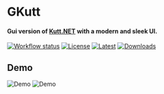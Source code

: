 # GKutt
#### Gui version of [Kutt.NET](https://github.com/AlphaNecron/Kutt.NET) with a modern and sleek UI.
[![Workflow status](https://img.shields.io/github/workflow/status/AlphaNecron/GKutt/Build%20project?color=7BA1F7&logo=github&style=for-the-badge)](https://github.com/AlphaNecron/GKutt/actions)
[![License](https://img.shields.io/github/license/AlphaNecron/GKutt?color=%237BA1F7&logo=github&style=for-the-badge)](#)
[![Latest](https://img.shields.io/github/v/tag/AlphaNecron/GKutt?color=%237BA1F7&label=RELEASE&logo=github&sort=semver&style=for-the-badge)](https://github.com/AlphaNecron/GKutt/releases/latest)
[![Downloads](https://img.shields.io/github/downloads/AlphaNecron/GKutt/latest/total?color=7BA1F7&logo=github&style=for-the-badge)](https://github.com/AlphaNecron/GKutt/releases/latest)
## Demo
![Demo](https://i.imgur.com/sYMfmAM.png)
![Demo](https://i.imgur.com/OSVUR9O.png)
